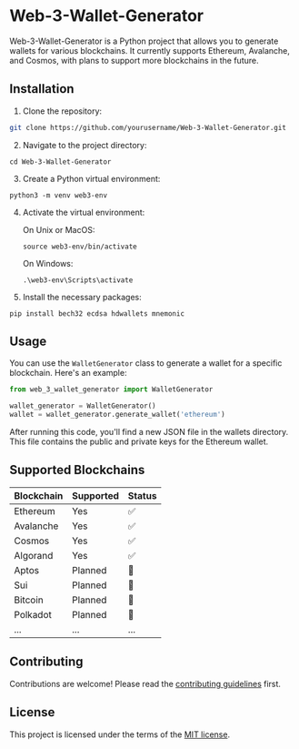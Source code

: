 # Web-3-Wallet-Generator

Web-3-Wallet-Generator is a Python project that allows you to generate wallets for various blockchains. It currently supports Ethereum, Avalanche, and Cosmos, with plans to support more blockchains in the future.

## Installation

1. Clone the repository:

```bash
git clone https://github.com/yourusername/Web-3-Wallet-Generator.git
```

2. Navigate to the project directory:

```
cd Web-3-Wallet-Generator
```

3. Create a Python virtual environment:

```
python3 -m venv web3-env
```

4. Activate the virtual environment:

    On Unix or MacOS:
    ```
    source web3-env/bin/activate
    ```

    On Windows:
    ```
    .\web3-env\Scripts\activate
    ```

5. Install the necessary packages:

```
pip install bech32 ecdsa hdwallets mnemonic
```

## Usage

You can use the `WalletGenerator`  class to generate a wallet for a specific blockchain. Here's an example:

```python
from web_3_wallet_generator import WalletGenerator

wallet_generator = WalletGenerator()
wallet = wallet_generator.generate_wallet('ethereum')
```

After running this code, you'll find a new JSON file in the wallets directory. This file contains the public and private keys for the Ethereum wallet.

## Supported Blockchains

| Blockchain | Supported | Status |
|------------|-----------|--------|
| Ethereum   | Yes       | ✅     |
| Avalanche  | Yes       | ✅     |
| Cosmos     | Yes       | ✅     |
| Algorand   | Yes       | ✅     |
| Aptos      | Planned   | 🚧     |
| Sui        | Planned   | 🚧     |
| Bitcoin    | Planned   | 🚧     |
| Polkadot   | Planned   | 🚧     |
| ...        | ...       | ...    |

## Contributing
Contributions are welcome! Please read the [contributing guidelines](CONTRIBUTING.md) first.

## License
This project is licensed under the terms of the [MIT license](LICENSE).

